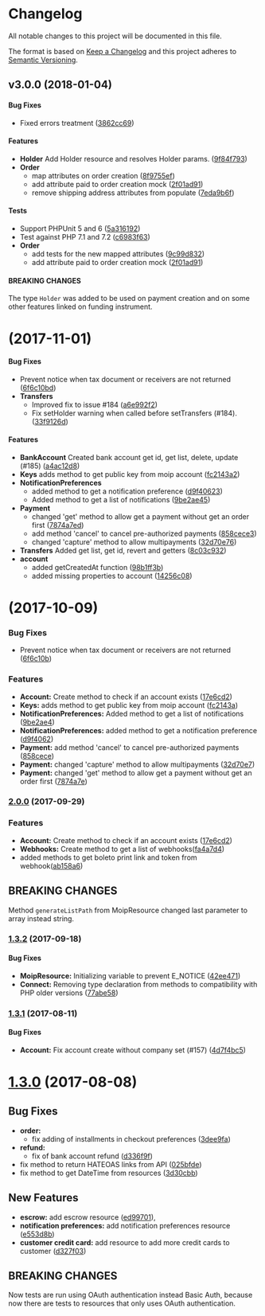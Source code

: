 # Changelog
All notable changes to this project will be documented in this file.

The format is based on [Keep a Changelog](http://keepachangelog.com/en/1.0.0/)
and this project adheres to [Semantic Versioning](http://semver.org/spec/v2.0.0.html).

<a name="v3.0.0"></a>
## v3.0.0 (2018-01-04)


#### Bug Fixes

*   Fixed errors treatment ([3862cc69](https://github.com/moip/moip-sdk-php/commit/3862cc69))

#### Features

* **Holder**  Add Holder resource and resolves Holder params. ([9f84f793](https://github.com/moip/moip-sdk-php/commit/9f84f793))
* **Order**
  *  map attributes on order creation ([8f9755ef](https://github.com/moip/moip-sdk-php/commit/8f9755ef))
  *  add attribute paid to order creation mock ([2f01ad91](https://github.com/moip/moip-sdk-php/commit/2f01ad91))
  *  remove shipping address attributes from populate ([7eda9b6f](https://github.com/moip/moip-sdk-php/commit/7eda9b6f))

#### Tests

*  Support PHPUnit 5 and 6 ([5a316192](https://github.com/moip/moip-sdk-php/commit/5a316192))
*  Test against PHP 7.1 and 7.2 ([c6983f63](https://github.com/moip/moip-sdk-php/commit/c6983f63))
* **Order**
  *  add tests for the new mapped attributes ([9c99d832](https://github.com/moip/moip-sdk-php/commit/9c99d832))
  *  add attribute paid to order creation mock ([2f01ad91](https://github.com/moip/moip-sdk-php/commit/2f01ad91))

#### BREAKING CHANGES
The type `Holder` was added to be used on payment creation and on some other features linked on funding instrument.

<a name="v2.2.0"></a>
# [](https://github.com/moip/moip-sdk-php/compare/v2.1.0...v2.2.0) (2017-11-01)


#### Bug Fixes

*   Prevent notice when tax document or receivers are not returned ([6f6c10bd](https://github.com/moip/moip-sdk-php/commit/6f6c10bd))
* **Transfers**
  *  Improved fix to issue #184 ([a6e992f2](https://github.com/moip/moip-sdk-php/commit/a6e992f2))
  *  Fix setHolder warning when called before setTransfers (#184). ([33f9126d](https://github.com/moip/moip-sdk-php/commit/33f9126d))

#### Features

* **BankAccount**  Created bank account get id, get list, delete, update (#185) ([a4ac12d8](https://github.com/moip/moip-sdk-php/commit/a4ac12d8))
* **Keys**  adds method to get public key from moip account ([fc2143a2](https://github.com/moip/moip-sdk-php/commit/fc2143a2))
* **NotificationPreferences**
  *  added method to get a notification preference ([d9f40623](https://github.com/moip/moip-sdk-php/commit/d9f40623))
  *  Added method to get a list of notifications ([9be2ae45](https://github.com/moip/moip-sdk-php/commit/9be2ae45))
* **Payment**
  *  changed 'get' method to allow get a payment without get an order first ([7874a7ed](https://github.com/moip/moip-sdk-php/commit/7874a7ed))
  *  add method 'cancel' to cancel pre-authorized payments ([858cece3](https://github.com/moip/moip-sdk-php/commit/858cece3))
  *  changed 'capture' method to allow multipayments ([32d70e76](https://github.com/moip/moip-sdk-php/commit/32d70e76))
* **Transfers**  Added get list, get id, revert and getters ([8c03c932](https://github.com/moip/moip-sdk-php/commit/8c03c932))
* **account**
  *  added getCreatedAt function ([98b1ff3b](https://github.com/moip/moip-sdk-php/commit/98b1ff3b))
  *  added missing properties to account ([14256c08](https://github.com/moip/moip-sdk-php/commit/14256c08))

<a name="v2.1.0"></a>
# [](https://github.com/moip/moip-sdk-php/compare/v2.0.0...v2.1.0) (2017-10-09)

### Bug Fixes

* Prevent notice when tax document or receivers are not returned ([6f6c10b](https://github.com/moip/moip-sdk-php/commit/6f6c10b))

### Features

* **Account:** Create method to check if an account exists ([17e6cd2](https://github.com/moip/moip-sdk-php/commit/17e6cd2))
* **Keys:** adds method to get public key from moip account ([fc2143a](https://github.com/moip/moip-sdk-php/commit/fc2143a))
* **NotificationPreferences:** Added method to get a list of notifications ([9be2ae4](https://github.com/moip/moip-sdk-php/commit/9be2ae4))
* **NotificationPreferences:** added method to get a notification preference ([d9f4062](https://github.com/moip/moip-sdk-php/commit/d9f4062))
* **Payment:** add method 'cancel' to cancel pre-authorized payments ([858cece](https://github.com/moip/moip-sdk-php/commit/858cece))
* **Payment:** changed 'capture' method to allow multipayments ([32d70e7](https://github.com/moip/moip-sdk-php/commit/32d70e7))
* **Payment:** changed 'get' method to allow get a payment without get an order first ([7874a7e](https://github.com/moip/moip-sdk-php/commit/7874a7e))


<a name="v2.0.0"></a>
### [2.0.0](https://github.com/moip/moip-sdk-php/compare/v1.3.2...v2.0.0) (2017-09-29)

### Features

* **Account:** Create method to check if an account exists ([17e6cd2](https://github.com/moip/moip-sdk-php/commit/17e6cd2))
* **Webhooks:**  Create method to get a list of webhooks([fa4a7d4](https://github.com/moip/moip-sdk-php/commit/fa4a7d49c2650813592a1f764be51e336247a9f5))
* added methods to get boleto print link and token from webhook([ab158a6](https://github.com/moip/moip-sdk-php/commit/ab158a6746cc75138111353301c5c066af8b962e))

## BREAKING CHANGES
Method `generateListPath` from MoipResource changed last parameter to array instead string.

<a name="v1.3.2"></a>
### [1.3.2](https://github.com/moip/moip-sdk-php/compare/v1.3.0...v1.3.2) (2017-09-18)

#### Bug Fixes
- **MoipResource:** Initializing variable to prevent E_NOTICE ([42ee471](https://github.com/moip/moip-sdk-php/commit/42ee471ce2b2131cb326f434fd2a105ceb7f1f45))
- **Connect:** Removing type declaration from methods to compatibility with PHP older versions ([77abe58](https://github.com/moip/moip-sdk-php/commit/77abe58da9e5b658160f1a279ba6227e9ade4409))

<a name="v1.3.1"></a>
### [1.3.1](https://github.com/moip/moip-sdk-php/compare/v1.3.0...v1.3.1) (2017-08-11)

#### Bug Fixes
* **Account:**  Fix account create without company set (#157) ([4d7f4bc5](4d7f4bc5))

<a name="1.3.0"></a>
# [1.3.0](https://github.com/moip/moip-sdk-php/compare/v1.2.0...v1.3.0) (2017-08-08)

## Bug Fixes
- **order:**
  - fix adding of installments in checkout preferences
  ([3dee9fa](https://github.com/moip/moip-sdk-php/commit/3dee9fa7b9a5863ba4828de2f03a5fd7a1254898))
- **refund:**
  - fix of bank account refund
  ([d336f9f](https://github.com/moip/moip-sdk-php/commit/d336f9f04dc92a978e3d67942091b573c9a30643))
- fix method to return HATEOAS links from API
  ([025bfde](https://github.com/moip/moip-sdk-php/commit/025bfdedde5bfe953264b24daa0ba371e73e43cd))
- fix method to get DateTime from resources
  ([3d30cbb](https://github.com/moip/moip-sdk-php/pull/152/commits/3d30cbbf49fb9c4ee1b6049dd93cd3487a9fef81))


## New Features
- **escrow:** add escrow resource
  ([ed99701](https://github.com/moip/moip-sdk-php/commit/ed9970156de1dea88a091fd33b54bcec8f91ce92)),
- **notification preferences:** add notification preferences resource
  ([e553d8b](https://github.com/moip/moip-sdk-php/commit/e553d8b9c9878009cb2d2e021043f3ebbaeb2dc5))
- **customer credit card:** add resource to add more credit cards to customer
  ([d327f03](https://github.com/moip/moip-sdk-php/commit/d327f03b5d2449dbac95f3f3cabcd17a19b8853a))

## BREAKING CHANGES
Now tests are run using OAuth authentication instead Basic Auth, because now there are tests to resources that only uses OAuth authentication.